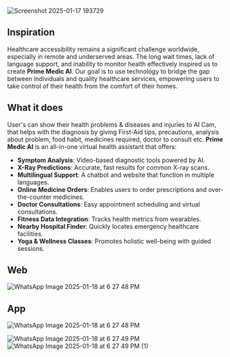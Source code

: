 ![Screenshot 2025-01-17 193729](https://github.com/user-attachments/assets/ae81ca62-6050-4f7e-b25d-d8e8413591bb)

## Inspiration
Healthcare accessibility remains a significant challenge worldwide, especially in remote and underserved areas. The long wait times, lack of language support, and inability to monitor health effectively inspired us to create **Prime Medic AI**. Our goal is to use technology to bridge the gap between individuals and quality healthcare services, empowering users to take control of their health from the comfort of their homes.

## What it does
User's can show their health problems & diseases and injuries to AI Cam, that helps with the diagnosis by giving First-Aid tips, precautions, analysis about problem, food habit, medicines required, doctor to consult etc. 
**Prime Medic AI** is an all-in-one virtual health assistant that offers:  
- **Symptom Analysis**: Video-based diagnostic tools powered by AI.  
- **X-Ray Predictions**: Accurate, fast results for common X-ray scans.  
- **Multilingual Support**: A chatbot and website that function in multiple languages.  
- **Online Medicine Orders**: Enables users to order prescriptions and over-the-counter medicines.  
- **Doctor Consultations**: Easy appointment scheduling and virtual consultations.  
- **Fitness Data Integration**: Tracks health metrics from wearables.  
- **Nearby Hospital Finder**: Quickly locates emergency healthcare facilities.  
- **Yoga & Wellness Classes**: Promotes holistic well-being with guided sessions.  

## Web
![WhatsApp Image 2025-01-18 at 6 27 48 PM](https://github.com/user-attachments/assets/fe5827f8-7dec-4025-be55-684d7691dddb)

## App
![WhatsApp Image 2025-01-18 at 6 27 48 PM](https://github.com/user-attachments/assets/87d6200d-fdbc-4bb1-b0bb-9bae69d93808)

![WhatsApp Image 2025-01-18 at 6 27 49 PM](https://github.com/user-attachments/assets/ecb93298-cd24-4d6a-8ac0-75f67628a9e2)  ![WhatsApp Image 2025-01-18 at 6 27 49 PM (1)](https://github.com/user-attachments/assets/bc35d686-df98-41ba-b45a-82761bbdc5ad)



